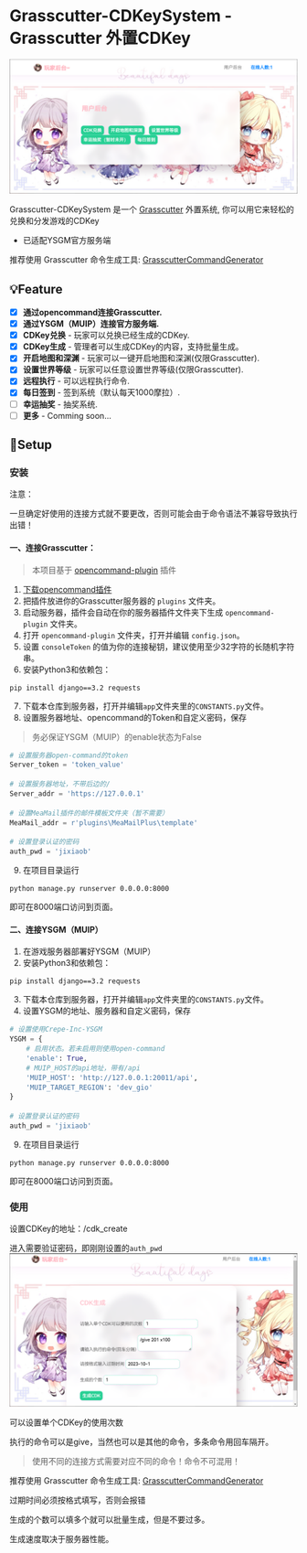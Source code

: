 
# Grasscutter-CDKeySystem - Grasscutter 外置CDKey

![img.png](img.png)

Grasscutter-CDKeySystem 是一个 [Grasscutter](https://github.com/Grasscutters/Grasscutter) 外置系统, 你可以用它来轻松的兑换和分发游戏的CDKey

* 已适配YSGM官方服务端

推荐使用 Grasscutter 命令生成工具:
[GrasscutterCommandGenerator](https://github.com/jie65535/GrasscutterCommandGenerator)

## 💡Feature

- [x] **通过opencommand连接Grasscutter.**
- [x] **通过YSGM（MUIP）连接官方服务端.**
- [x] **CDKey兑换**  - 玩家可以兑换已经生成的CDKey.
- [x] **CDKey生成**  - 管理者可以生成CDKey的内容，支持批量生成。
- [X] **开启地图和深渊**  - 玩家可以一键开启地图和深渊(仅限Grasscutter).
- [X] **设置世界等级**  - 玩家可以任意设置世界等级(仅限Grasscutter).
- [x] **远程执行**  - 可以远程执行命令.
- [x] **每日签到**  - 签到系统（默认每天1000摩拉）.
- [ ] **幸运抽奖**  - 抽奖系统.
- [ ] **更多**  - Comming soon...

## 🍗Setup
### 安装
注意：

一旦确定好使用的连接方式就不要更改，否则可能会由于命令语法不兼容导致执行出错！
#### 一、连接Grasscutter：
 >本项目基于 [opencommand-plugin](https://github.com/jie65535/gc-opencommand-plugin) 插件
 
1. [下载opencommand插件](https://github.com/jie65535/gc-opencommand-plugin/releases)
2. 把插件放进你的Grasscutter服务器的 `plugins` 文件夹。
3. 启动服务器，插件会自动在你的服务器插件文件夹下生成 `opencommand-plugin` 文件夹。
4. 打开 `opencommand-plugin` 文件夹，打开并编辑 `config.json`。
5. 设置 `consoleToken` 的值为你的连接秘钥，建议使用至少32字符的长随机字符串。
6. 安装Python3和依赖包：
```shell
pip install django==3.2 requests
```
7. 下载本仓库到服务器，打开并编辑`app`文件夹里的`CONSTANTS.py`文件。
8. 设置服务器地址、opencommand的Token和自定义密码，保存
>务必保证YSGM（MUIP）的enable状态为False
```python
# 设置服务器open-command的token
Server_token = 'token_value'

# 设置服务器地址，不带后边的/
Server_addr = 'https://127.0.0.1'

# 设置MeaMail插件的邮件模板文件夹（暂不需要）
MeaMail_addr = r'plugins\MeaMailPlus\template'

# 设置登录认证的密码
auth_pwd = 'jixiaob'
```
9. 在项目目录运行
```shell
python manage.py runserver 0.0.0.0:8000
```
即可在8000端口访问到页面。

#### 二、连接YSGM（MUIP）

1. 在游戏服务器部署好YSGM（MUIP）
2. 安装Python3和依赖包：
```shell
pip install django==3.2 requests
```
3. 下载本仓库到服务器，打开并编辑`app`文件夹里的`CONSTANTS.py`文件。
4. 设置YSGM的地址、服务器和自定义密码，保存
```python
# 设置使用Crepe-Inc-YSGM
YSGM = {
    # 启用状态。若未启用则使用open-command
    'enable': True,
    # MUIP_HOST的api地址，带有/api
    'MUIP_HOST': 'http://127.0.0.1:20011/api',
    'MUIP_TARGET_REGION': 'dev_gio'
}

# 设置登录认证的密码
auth_pwd = 'jixiaob'
```
9. 在项目目录运行
```shell
python manage.py runserver 0.0.0.0:8000
```
即可在8000端口访问到页面。

### 使用
设置CDKey的地址：/cdk_create

进入需要验证密码，即刚刚设置的`auth_pwd`
![img_1.png](img_1.png)

可以设置单个CDKey的使用次数

执行的命令可以是give，当然也可以是其他的命令，多条命令用回车隔开。

>使用不同的连接方式需要对应不同的命令！命令不可混用！

推荐使用 Grasscutter 命令生成工具:
[GrasscutterCommandGenerator](https://github.com/jie65535/GrasscutterCommandGenerator)

过期时间必须按格式填写，否则会报错

生成的个数可以填多个就可以批量生成，但是不要过多。

生成速度取决于服务器性能。
